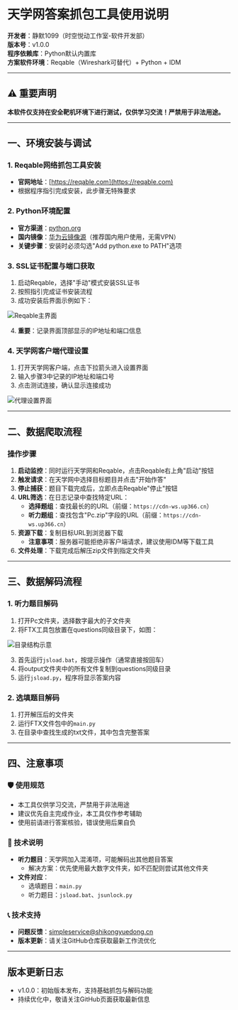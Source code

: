 # 天学网答案抓包工具使用说明

**开发者**：静默1099（时空悦动工作室-软件开发部）  
**版本号**：v1.0.0  
**程序依赖库**：Python默认内置库  
**方案软件环境**：Reqable（Wireshark可替代）+ Python + IDM

---

## ⚠️ 重要声明

**本软件仅支持在安全靶机环境下进行测试，仅供学习交流！严禁用于非法用途。**

---

## 一、环境安装与调试

### 1. Reqable网络抓包工具安装
- **官网地址**：[https://reqable.com](https://reqable.com)
- 根据程序指引完成安装，此步骤无特殊要求

### 2. Python环境配置
- **官方渠道**：[python.org](https://python.org)
- **国内镜像**：[华为云镜像源](https://mirrors.huaweicloud.com/python/)（推荐国内用户使用，无需VPN）
- **关键步骤**：安装时必须勾选"Add python.exe to PATH"选项

### 3. SSL证书配置与端口获取
1. 启动Reqable，选择"手动"模式安装SSL证书
2. 按照指引完成证书安装流程
3. 成功安装后界面示例如下：

![Reqable主界面](https://youke1.picui.cn/s1/2025/10/06/68e39423ddbbb.jpg)

4. **重要**：记录界面顶部显示的IP地址和端口信息

### 4. 天学网客户端代理设置
1. 打开天学网客户端，点击下拉箭头进入设置界面
2. 输入步骤3中记录的IP地址和端口号
3. 点击测试连接，确认显示连接成功

![代理设置界面](https://youke1.picui.cn/s1/2025/10/06/68e39423d0fd3.jpg)

---

## 二、数据爬取流程

### 操作步骤
1. **启动监控**：同时运行天学网和Reqable，点击Reqable右上角"启动"按钮
2. **触发请求**：在天学网中选择目标题目并点击"开始作答"
3. **停止捕获**：题目下载完成后，立即点击Reqable"停止"按钮
4. **URL筛选**：在日志记录中查找特定URL：
   - **选择题组**：查找最长的的URL（前缀：`https://cdn-ws.up366.cn`）
   - **听力题组**：查找包含"Pc.zip"字段的URL（前缀：`https://cdn-ws.up366.cn`）
5. **资源下载**：复制目标URL到浏览器下载
   - **注意事项**：服务器可能拒绝非客户端请求，建议使用IDM等下载工具
6. **文件处理**：下载完成后解压zip文件到指定文件夹

---

## 三、数据解码流程

### 1. 听力题目解码
1. 打开Pc文件夹，选择数字最大的子文件夹
2. 将FTX工具包放置在questions同级目录下，如图：

![目录结构示意](https://youke1.picui.cn/s1/2025/10/06/68e39acd992fa.jpg)

3. 首先运行`jsload.bat`，按提示操作（通常直接按回车）
4. 将output文件夹中的所有文件复制到questions同级目录
5. 运行`jsload.py`，程序将显示答案内容

### 2. 选填题目解码
1. 打开解压后的文件夹
2. 运行FTX文件包中的`main.py`
3. 在目录中查找生成的txt文件，其中包含完整答案

---

## 四、注意事项

### 🛡️ 使用规范
- 本工具仅供学习交流，严禁用于非法用途
- 建议优先自主完成作业，本工具仅作参考辅助
- 使用前请进行答案核验，错误使用后果自负

### 🔧 技术说明
- **听力题目**：天学网加入混淆项，可能解码出其他题目答案
  - 解决方案：优先使用最大数字文件夹，如不匹配则尝试其他文件夹
- **文件对应**：
  - 选填题目：`main.py`
  - 听力题目：`jsload.bat`、`jsunlock.py`

### 📞 技术支持
- **问题反馈**：simpleservice@shikongyuedong.cn
- **版本更新**：请关注GitHub仓库获取最新工作流优化

---

## 版本更新日志
- v1.0.0：初始版本发布，支持基础抓包与解码功能
- 持续优化中，敬请关注GitHub页面获取最新信息
